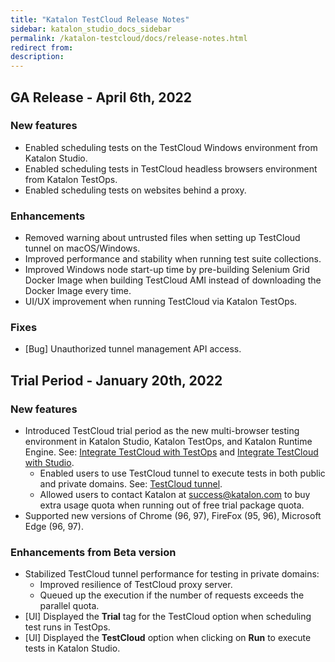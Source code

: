 ```yaml
---
title: "Katalon TestCloud Release Notes" 
sidebar: katalon_studio_docs_sidebar
permalink: /katalon-testcloud/docs/release-notes.html
redirect from: 
description:
---
```


## GA Release - April 6th, 2022

### New features

* Enabled scheduling tests on the TestCloud Windows environment from Katalon Studio.
* Enabled scheduling tests in TestCloud headless browsers environment from Katalon TestOps.
* Enabled scheduling tests on websites behind a proxy.

### Enhancements

* Removed warning about untrusted files when setting up TestCloud tunnel on macOS/Windows.
* Improved performance and stability when running test suite collections.
* Improved Windows node start-up time by pre-building Selenium Grid Docker Image when building TestCloud AMI instead of downloading the Docker Image every time.
* UI/UX improvement when running TestCloud via Katalon TestOps.

### Fixes

* [Bug] Unauthorized tunnel management API access.

## Trial Period - January 20th, 2022

### New features

* Introduced TestCloud trial period as the new multi-browser testing environment in Katalon Studio, Katalon TestOps, and Katalon Runtime Engine. See: [Integrate TestCloud with TestOps](https://docs.katalon.com/katalon-testcloud/docs/integrate-testcloud-with-testops.html) and [Integrate TestCloud with Studio](https://docs.katalon.com/katalon-studio/docs/testcloud-integration.html).
    * Enabled users to use TestCloud tunnel to execute tests in both public and private domains. See: [TestCloud tunnel](https://docs.katalon.com/katalon-testcloud/docs/testcloud-tunnel.html).
    * Allowed users to contact Katalon at success@katalon.com to buy extra usage quota when running out of free trial package quota.
* Supported new versions of Chrome (96, 97), FireFox (95, 96), Microsoft Edge (96, 97).

### Enhancements from Beta version

* Stabilized TestCloud tunnel performance for testing in private domains:
    * Improved resilience of TestCloud proxy server.
    * Queued up the execution if the number of requests exceeds the parallel quota.
* [UI] Displayed the **Trial** tag for the TestCloud option when scheduling test runs in TestOps.
* [UI] Displayed the **TestCloud** option when clicking on **Run** to execute tests in Katalon Studio.
